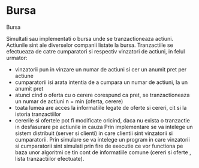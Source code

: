 # Bursa

Bursa

Simultati sau implementati o bursa unde se tranzactioneaza actiuni. Actiunile sint ale diverselor companii listate la bursa. Tranzactiile se efectueaza de catre cumparatori si respectiv vinzatori de actiuni, in felul urmator:
- vinzatorii pun in vinzare un numar de actiuni si cer un anumit pret per actiune
- cumparatorii isi arata intentia de a cumpara un numar de actiuni, la un anumit pret
- atunci cind o oferta cu o cerere corespund ca pret, se tranzactioneaza un numar de actiuni n =  min (oferta, cerere)
- toata lumea are acces la informatiile legate de oferte si cereri, cit si la istoria tranzactiilor 
- cererile si ofertele pot fi modificate oricind, daca nu exista o tranzactie in desfasurare pe actiunile in cauza
Prin implementare se va intelege un sistem distribuit (server si clienti) in care clientii sint vinzatorii si cumparatorii. Prin simulare se va intelege un program in care vinzatorii si cumparatorii sint simulati prin fire de executie ce vor functiona pe baza unor algoritmi ce tin cont de informatiile comune (cereri si oferte , lista tranzactiilor efectuate).
